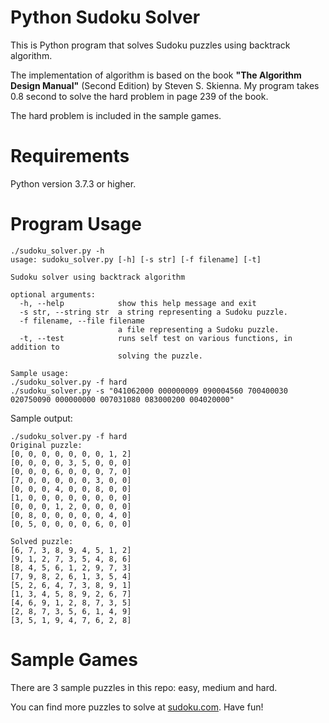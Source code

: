 # Python Sudoku Solver

This is Python program that solves Sudoku puzzles using backtrack algorithm.  

The implementation of algorithm is based on the book **"The Algorithm Design Manual"** (Second Edition) by 
Steven S. Skienna.  My program takes 0.8 second to solve the hard problem in page 239 of the book.

The hard problem is included in the sample games.


# Requirements
Python version 3.7.3 or higher.


# Program Usage

    ./sudoku_solver.py -h
    usage: sudoku_solver.py [-h] [-s str] [-f filename] [-t]
    
    Sudoku solver using backtrack algorithm
    
    optional arguments:
      -h, --help            show this help message and exit
      -s str, --string str  a string representing a Sudoku puzzle.
      -f filename, --file filename
                            a file representing a Sudoku puzzle.
      -t, --test            runs self test on various functions, in addition to
                            solving the puzzle.
    
    Sample usage: 
    ./sudoku_solver.py -f hard
    ./sudoku_solver.py -s "041062000 000000009 090004560 700400030 020750090 000000000 007031080 083000200 004020000"

Sample output:

    ./sudoku_solver.py -f hard
    Original puzzle:
    [0, 0, 0, 0, 0, 0, 0, 1, 2]
    [0, 0, 0, 0, 3, 5, 0, 0, 0]
    [0, 0, 0, 6, 0, 0, 0, 7, 0]
    [7, 0, 0, 0, 0, 0, 3, 0, 0]
    [0, 0, 0, 4, 0, 0, 8, 0, 0]
    [1, 0, 0, 0, 0, 0, 0, 0, 0]
    [0, 0, 0, 1, 2, 0, 0, 0, 0]
    [0, 8, 0, 0, 0, 0, 0, 4, 0]
    [0, 5, 0, 0, 0, 0, 6, 0, 0]
    
    Solved puzzle:
    [6, 7, 3, 8, 9, 4, 5, 1, 2]
    [9, 1, 2, 7, 3, 5, 4, 8, 6]
    [8, 4, 5, 6, 1, 2, 9, 7, 3]
    [7, 9, 8, 2, 6, 1, 3, 5, 4]
    [5, 2, 6, 4, 7, 3, 8, 9, 1]
    [1, 3, 4, 5, 8, 9, 2, 6, 7]
    [4, 6, 9, 1, 2, 8, 7, 3, 5]
    [2, 8, 7, 3, 5, 6, 1, 4, 9]
    [3, 5, 1, 9, 4, 7, 6, 2, 8]


# Sample Games

There are 3 sample puzzles in this repo: easy, medium and hard. 

You can find more puzzles to solve at [sudoku.com](https://sudoku.com/).  Have fun!
 